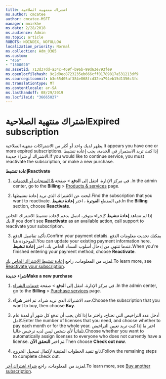 ```yaml
---
title: اشتراك منتهية الصلاحية
ms.author: cmcatee
author: cmcatee-MSFT
manager: mnirkhe
ms.date: 2/28/2018
ms.audience: Admin
ms.topic: article
ROBOTS: NOINDEX, NOFOLLOW
localization_priority: Normal
ms.collection: Adm_O365
ms.custom:
- "456"
- "1500020"
ms.assetid: 713d37dd-a34c-469f-b96b-99d63e793fe9
ms.openlocfilehash: 9c2d0ec8723235eb666cff01789817a531213df9
ms.sourcegitcommit: b3e55405af384e868fcd32ea794eb15d1356c3fc
ms.translationtype: MT
ms.contentlocale: ar-SA
ms.lasthandoff: 08/29/2019
ms.locfileid: "36665027"
---
```

# <a name="expired-subscription"></a><span data-ttu-id="6c2b9-102">اشتراك منتهية الصلاحية</span><span class="sxs-lookup"><span data-stu-id="6c2b9-102">Expired subscription</span></span>

<span data-ttu-id="6c2b9-103">يظهر لديك واحد أو أكثر من الاشتراكات منتهية الصلاحية.</span><span class="sxs-lookup"><span data-stu-id="6c2b9-103">It appears you have one or more expired subscriptions.</span></span> <span data-ttu-id="6c2b9-104">إذا كنت تريد الاستمرار في الخدمة، يجب إعادة تنشيط الاشتراك أو شراء جديدة.</span><span class="sxs-lookup"><span data-stu-id="6c2b9-104">If you would like to continue service, you must reactivate the subscription, or make a new purchase.</span></span>
  
<span data-ttu-id="6c2b9-105">**إعادة تنشيط**</span><span class="sxs-lookup"><span data-stu-id="6c2b9-105">**Reactivate**</span></span>
  
1. <span data-ttu-id="6c2b9-106">في مركز الإدارة، انتقل إلى **الدفع** \> صفحة [& المنتجات أو الخدمات](https://go.microsoft.com/fwlink/p/?linkid=842054) .</span><span class="sxs-lookup"><span data-stu-id="6c2b9-106">In the admin center, go to the **Billing** \> [Products & services](https://go.microsoft.com/fwlink/p/?linkid=842054) page.</span></span>

2. <span data-ttu-id="6c2b9-107">ابحث عن الاشتراك الذي تريد إعادة تنشيطها.</span><span class="sxs-lookup"><span data-stu-id="6c2b9-107">Find the subscription that you want to reactivate.</span></span> <span data-ttu-id="6c2b9-108">في المقطع **الفوترة** ، اختر **إعادة تنشيط**.</span><span class="sxs-lookup"><span data-stu-id="6c2b9-108">In the **Billing** section, choose **Reactivate**.</span></span>

<span data-ttu-id="6c2b9-109">إذا لم تشاهد **إعادة تنشيط** كإجراء متوفر، اتصل بدعم لإعادة تنشيط الاشتراك الخاص بك.</span><span class="sxs-lookup"><span data-stu-id="6c2b9-109">If you don't see **Reactivate** as an available action, call support to reactivate your subscription.</span></span>

3. <span data-ttu-id="6c2b9-110">تأكيد تفاصيل الدفع.</span><span class="sxs-lookup"><span data-stu-id="6c2b9-110">Confirm your payment details.</span></span> <span data-ttu-id="6c2b9-111">يمكنك تحديث معلومات الدفع الموجودة هنا.</span><span class="sxs-lookup"><span data-stu-id="6c2b9-111">You can update your existing payment information here.</span></span> <span data-ttu-id="6c2b9-112">عندما تنتهي من إدخال أسلوب السداد الخاص بك، اختر **إعادة تنشيط**.</span><span class="sxs-lookup"><span data-stu-id="6c2b9-112">When you're finished entering your payment method, choose **Reactivate**.</span></span>

<span data-ttu-id="6c2b9-113">لمزيد من المعلومات، راجع [إعادة تنشيط الاشتراك الخاص بك](https://docs.microsoft.com/office365/admin/subscriptions-and-billing/reactivate-your-subscription).</span><span class="sxs-lookup"><span data-stu-id="6c2b9-113">To learn more, see [Reactivate your subscription](https://docs.microsoft.com/office365/admin/subscriptions-and-billing/reactivate-your-subscription).</span></span>

<span data-ttu-id="6c2b9-114">**شراء جديدة**</span><span class="sxs-lookup"><span data-stu-id="6c2b9-114">**Make a new purchase**</span></span>
  
1. <span data-ttu-id="6c2b9-115">في مركز الإدارة، انتقل إلى **الدفع** \> صفحة [خدمات الشراء](https://go.microsoft.com/fwlink/p/?linkid=868433) .</span><span class="sxs-lookup"><span data-stu-id="6c2b9-115">In the admin center, go to the **Billing** \> [Purchase services](https://go.microsoft.com/fwlink/p/?linkid=868433) page.</span></span>

2. <span data-ttu-id="6c2b9-116">حدد الاشتراك الذي تريد شراء، ثم اختر **شراء**.</span><span class="sxs-lookup"><span data-stu-id="6c2b9-116">Choose the subscription that you want to buy, then choose **Buy**.</span></span>

3. <span data-ttu-id="6c2b9-117">أدخل عدد التراخيص التي تحتاج، واختر ما إذا كان يجب أن تدفع كل شهر أو لمدة عام كامل.</span><span class="sxs-lookup"><span data-stu-id="6c2b9-117">Enter the number of licenses that you need, and choose whether to pay each month or for the whole year.</span></span> <span data-ttu-id="6c2b9-118">اختر ما إذا كنت تريد تعيين التراخيص تلقائياً لأي شخص ليس لديه ترخيص حاليا.</span><span class="sxs-lookup"><span data-stu-id="6c2b9-118">Choose whether you want to automatically assign licenses to everyone who does not currently have a license.</span></span> <span data-ttu-id="6c2b9-119">ثم اختر **التحقق الآن**.</span><span class="sxs-lookup"><span data-stu-id="6c2b9-119">Then choose **Check out now**.</span></span>

4. <span data-ttu-id="6c2b9-120">تابع تنفيذ الخطوات المتبقية لإكمال تسجيل الخروج.</span><span class="sxs-lookup"><span data-stu-id="6c2b9-120">Follow the remaining steps to complete check out.</span></span>

<span data-ttu-id="6c2b9-121">لمزيد من المعلومات، راجع [شراء اشتراك آخر](https://docs.microsoft.com/office365/admin/subscriptions-and-billing/buy-another-subscription).</span><span class="sxs-lookup"><span data-stu-id="6c2b9-121">To learn more, see [Buy another subscription](https://docs.microsoft.com/office365/admin/subscriptions-and-billing/buy-another-subscription).</span></span>